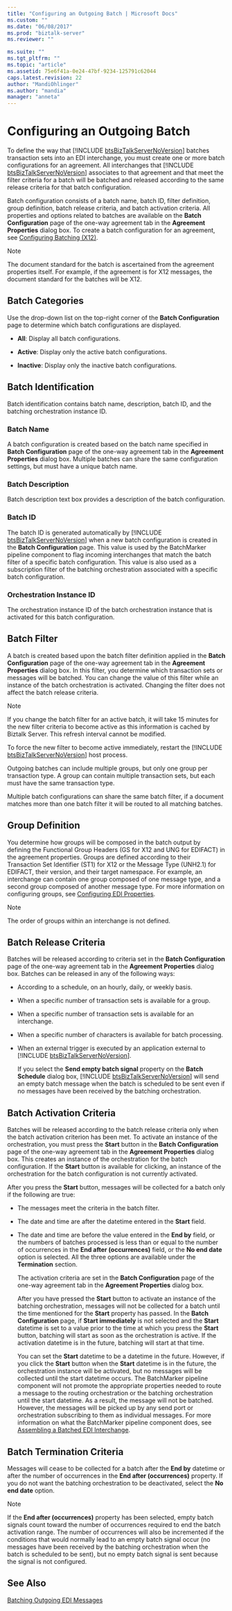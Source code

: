 ```yaml
---
title: "Configuring an Outgoing Batch | Microsoft Docs"
ms.custom: ""
ms.date: "06/08/2017"
ms.prod: "biztalk-server"
ms.reviewer: ""

ms.suite: ""
ms.tgt_pltfrm: ""
ms.topic: "article"
ms.assetid: 75e6f41a-0e24-47bf-9234-125791c62044
caps.latest.revision: 22
author: "MandiOhlinger"
ms.author: "mandia"
manager: "anneta"
---
```

# Configuring an Outgoing Batch
To define the way that [!INCLUDE [btsBizTalkServerNoVersion](../includes/btsbiztalkservernoversion-md.md)] batches transaction sets into an EDI interchange, you must create one or more batch configurations for an agreement. All interchanges that [!INCLUDE [btsBizTalkServerNoVersion](../includes/btsbiztalkservernoversion-md.md)] associates to that agreement and that meet the filter criteria for a batch will be batched and released according to the same release criteria for that batch configuration.  
  
 Batch configuration consists of a batch name, batch ID, filter definition, group definition, batch release criteria, and batch activation criteria. All properties and options related to batches are available on the **Batch Configuration** page of the one-way agreement tab in the **Agreement Properties** dialog box. To create a batch configuration for an agreement, see [Configuring Batching (X12)](../core/configuring-batching-x12.md).  
  
> [!NOTE]
>  The document standard for the batch is ascertained from the agreement properties itself. For example, if the agreement is for X12 messages, the document standard for the batches will be X12.  
  
## Batch Categories  
 Use the drop-down list on the top-right corner of the **Batch Configuration** page to determine which batch configurations are displayed.  
  
-   **All**: Display all batch configurations.  
  
-   **Active**: Display only the active batch configurations.  
  
-   **Inactive**: Display only the inactive batch configurations.  
  
## Batch Identification  
 Batch identification contains batch name, description, batch ID, and the batching orchestration instance ID.  
  
### Batch Name  
 A batch configuration is created based on the batch name specified in **Batch Configuration** page of the one-way agreement tab in the **Agreement Properties** dialog box. Multiple batches can share the same configuration settings, but must have a unique batch name.  
  
### Batch Description  
 Batch description text box provides a description of the batch configuration.  
  
### Batch ID  
 The batch ID is generated automatically by [!INCLUDE [btsBizTalkServerNoVersion](../includes/btsbiztalkservernoversion-md.md)] when a new batch configuration is created in the <strong>Batch Configuration</strong> page. This value is used by the BatchMarker pipeline component to flag incoming interchanges that match the batch filter of a specific batch configuration. This value is also used as a subscription filter of the batching orchestration associated with a specific batch configuration.  
  
### Orchestration Instance ID  
 The orchestration instance ID of the batch orchestration instance that is activated for this batch configuration.  
  
## Batch Filter  
 A batch is created based upon the batch filter definition applied in the **Batch Configuration** page of the one-way agreement tab in the **Agreement Properties** dialog box. In this filter, you determine which transaction sets or messages will be batched. You can change the value of this filter while an instance of the batch orchestration is activated. Changing the filter does not affect the batch release criteria.  
  
> [!NOTE]
>  If you change the batch filter for an active batch, it will take 15 minutes for the new filter criteria to become active as this information is cached by Biztalk Server. This refresh interval cannot be modified.  
> 
>  To force the new filter to become active immediately, restart the [!INCLUDE [btsBizTalkServerNoVersion](../includes/btsbiztalkservernoversion-md.md)] host process.  
  
 Outgoing batches can include multiple groups, but only one group per transaction type. A group can contain multiple transaction sets, but each must have the same transaction type.  
  
 Multiple batch configurations can share the same batch filter, if a document matches more than one batch filter it will be routed to all matching batches.  
  
## Group Definition  
 You determine how groups will be composed in the batch output by defining the Functional Group Headers (GS for X12 and UNG for EDIFACT) in the agreement properties. Groups are defined according to their Transaction Set Identifier (ST1) for X12 or the Message Type (UNH2.1) for EDIFACT, their version, and their target namespace. For example, an interchange can contain one group composed of one message type, and a second group composed of another message type. For more information on configuring groups, see [Configuring EDI Properties](../core/configuring-edi-properties.md).  
  
> [!NOTE]
>  The order of groups within an interchange is not defined.  
  
## Batch Release Criteria  
 Batches will be released according to criteria set in the **Batch Configuration** page of the one-way agreement tab in the **Agreement Properties** dialog box. Batches can be released in any of the following ways:  
  
- According to a schedule, on an hourly, daily, or weekly basis.  
  
- When a specific number of transaction sets is available for a group.  
  
- When a specific number of transaction sets is available for an interchange.  
  
- When a specific number of characters is available for batch processing.  
  
- When an external trigger is executed by an application external to [!INCLUDE [btsBizTalkServerNoVersion](../includes/btsbiztalkservernoversion-md.md)].  
  
  If you select the <strong>Send empty batch signal</strong> property on the <strong>Batch Schedule</strong> dialog box, [!INCLUDE [btsBizTalkServerNoVersion](../includes/btsbiztalkservernoversion-md.md)] will send an empty batch message when the batch is scheduled to be sent even if no messages have been received by the batching orchestration.  
  
## Batch Activation Criteria  
 Batches will be released according to the batch release criteria only when the batch activation criterion has been met. To activate an instance of the orchestration, you must press the **Start** button in the **Batch Configuration** page of the one-way agreement tab in the **Agreement Properties** dialog box. This creates an instance of the orchestration for the batch configuration. If the **Start** button is available for clicking, an instance of the orchestration for the batch configuration is not currently activated.  
  
 After you press the **Start** button, messages will be collected for a batch only if the following are true:  
  
- The messages meet the criteria in the batch filter.  
  
- The date and time are after the datetime entered in the **Start** field.  
  
- The date and time are before the value entered in the **End by** field, or the numbers of batches processed is less than or equal to the number of occurrences in the **End after (occurrences)** field, or the **No end date** option is selected. All the three options are available under the **Termination** section.  
  
  The activation criteria are set in the **Batch Configuration** page of the one-way agreement tab in the **Agreement Properties** dialog box.  
  
  After you have pressed the **Start** button to activate an instance of the batching orchestration, messages will not be collected for a batch until the time mentioned for the **Start** property has passed.  In the **Batch Configuration** page, if **Start immediately** is not selected and the **Start** datetime is set to a value prior to the time at which you press the **Start** button, batching will start as soon as the orchestration is active. If the activation datetime is in the future, batching will start at that time.  
  
  You can set the **Start** datetime to be a datetime in the future. However, if you click the **Start** button when the **Start** datetime is in the future, the orchestration instance will be activated, but no messages will be collected until the start datetime occurs. The BatchMarker pipeline component will not promote the appropriate properties needed to route a message to the routing orchestration or the batching orchestration until the start datetime. As a result, the message will not be batched. However, the messages will be picked up by any send port or orchestration subscribing to them as individual messages. For more information on what the BatchMarker pipeline component does, see [Assembling a Batched EDI Interchange](../core/assembling-a-batched-edi-interchange.md).  
  
## Batch Termination Criteria  
 Messages will cease to be collected for a batch after the **End by** datetime or after the number of occurrences in the **End after (occurrences)** property. If you do not want the batching orchestration to be deactivated, select the **No end date** option.  
  
> [!NOTE]
>  If the **End after (occurrences)** property has been selected, empty batch signals count toward the number of occurrences required to end the batch activation range. The number of occurrences will also be incremented if the conditions that would normally lead to an empty batch signal occur (no messages have been received by the batching orchestration when the batch is scheduled to be sent), but no empty batch signal is sent because the signal is not configured.  
  
## See Also  
 [Batching Outgoing EDI Messages](../core/batching-outgoing-edi-messages.md)